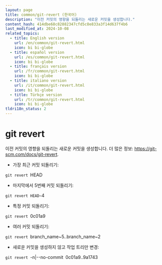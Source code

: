 ```yaml
---
layout: page
title: common/git-revert (한국어)
description: "이전 커밋의 영향을 되돌리는 새로운 커밋을 생성합니다."
content_hash: 414dbe68c82882347cfd5c8e833a3f14d637f4b6
last_modified_at: 2024-10-08
related_topics:
  - title: English version
    url: /en/common/git-revert.html
    icon: bi bi-globe
  - title: español version
    url: /es/common/git-revert.html
    icon: bi bi-globe
  - title: français version
    url: /fr/common/git-revert.html
    icon: bi bi-globe
  - title: italiano version
    url: /it/common/git-revert.html
    icon: bi bi-globe
  - title: Türkçe version
    url: /tr/common/git-revert.html
    icon: bi bi-globe
tldri18n_status: 2
---
```

# git revert

이전 커밋의 영향을 되돌리는 새로운 커밋을 생성합니다.
더 많은 정보: <https://git-scm.com/docs/git-revert>.

- 가장 최근 커밋 되돌리기:

`git revert `<span class="tldr-var badge badge-pill bg-dark-lm bg-white-dm text-white-lm text-dark-dm font-weight-bold">HEAD</span>

- 마지막에서 5번째 커밋 되돌리기:

`git revert HEAD~`<span class="tldr-var badge badge-pill bg-dark-lm bg-white-dm text-white-lm text-dark-dm font-weight-bold">4</span>

- 특정 커밋 되돌리기:

`git revert `<span class="tldr-var badge badge-pill bg-dark-lm bg-white-dm text-white-lm text-dark-dm font-weight-bold">0c01a9</span>

- 여러 커밋 되돌리기:

`git revert `<span class="tldr-var badge badge-pill bg-dark-lm bg-white-dm text-white-lm text-dark-dm font-weight-bold">branch_name~5..branch_name~2</span>

- 새로운 커밋을 생성하지 않고 작업 트리만 변경:

`git revert `<span class="tldr-var badge badge-pill bg-dark-lm bg-white-dm text-white-lm text-dark-dm font-weight-bold">-n|--no-commit</span>` `<span class="tldr-var badge badge-pill bg-dark-lm bg-white-dm text-white-lm text-dark-dm font-weight-bold">0c01a9..9a1743</span>
